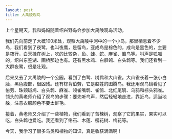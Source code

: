 ```yaml
---
layout: post
title: 大禹陵观鸟
---
```



上个星期天，我和妈妈随着绍兴野鸟会参加大禹陵观鸟活动。

我们先向前走了大概100米处，观察大禹陵中河中的一个小岛，那里栖息着不少鸟，我们看到了夜鹭，也叫夜鹰，是留鸟，亚成鸟是棕色的，成鸟是黑色的，主要是夜行，白天挂在树上，吃的比较杂，鱼、蛙、蛇、麻雀、雏鸟等。叫声是呱呱的，绍兴东鉴湖、画桥那边也有。还有黑水鸡、白鹡鸰、白头鹎等。我们还看到一大群夜鹭，很是壮观。

后来又去了大禹陵的一个公园，看到了白鹭、树鹨和大山雀。大山雀长着一张小白脸，黑色腹部，很凶残。还有棕背伯劳，它是赵姓的图腾鸟。我还用观鸟镜看见了伯劳、珠颈斑鸠、白头鹎、麻雀、领雀嘴鹎、雀鸲、北红尾鸲、乌鸫和棕头鸦雀。领头的黄老师介绍了观鸟的步骤：要先听鸟声，然后轻轻地走进，靠近鸟，适当地躲，注意衣服颜色不要太鲜艳。

接着，黄老师又介绍了一些植物，我们看到了苦楝树，观察了它的果实，果实可以吃，白头鹎也爱吃。我还看到了络石、木莲、樱花树、梅花等。

今天，我学习了很多鸟类和植物的知识，真是收获满满啊！
